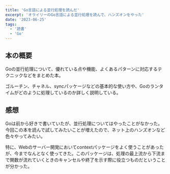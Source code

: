 ```yaml
---
title: 'Go言語による並行処理を読んだ'
excerpt: 'オライリーのGo言語による並行処理を読んで、ハンズオンをやった'
date: '2023-06-25'
tags:
  - '読書'
  - 'Go'
---
```


## 本の概要

Goの並行処理について、優れている点や機能、よくあるパターンに対応するテクニックなどをまとめた本。

ゴルーチン、チャネル、syncパッケージなどの基本的な使い方や、Goのランタイムがどのように処理しているのか詳しく説明している。

## 感想

Goは前から好きで書いていたが、並行処理についてはやったことがなかった。今回この本を読んで試してみたいことが増えたので、ネット上のハンズオンなど色々やってみたい。

特に、Webのサーバー開発においてcontextパッケージをよく使うことがあったが、今までなんとなく使ってきた。このパッケージは、処理の最上流から下流まで関数が流れていくときのキャンセルや終了を示す際に役立つものだということが分かった。